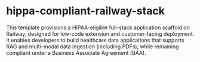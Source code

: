 # hippa-compliant-railway-stack
This template provisions a HIPAA-eligible full-stack application scaffold on Railway, designed for low-code extension and customer-facing deployment. It enables developers to build healthcare data applications that supports RAG and multi-modal data ingestion (including PDFs), while remaining compliant under a Business Associate Agreement (BAA).

